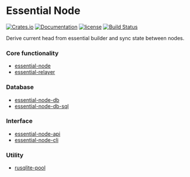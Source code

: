 # Essential Node

[![Crates.io][crates-badge]][crates-url]
[![Documentation][docs-badge]][docs-url]
[![license][apache-badge]][apache-url]
[![Build Status][actions-badge]][actions-url]

[crates-badge]: https://img.shields.io/crates/v/essential-node.svg
[crates-url]: https://crates.io/crates/essential-node
[docs-badge]: https://docs.rs/essential-node/badge.svg
[docs-url]: https://docs.rs/essential-node
[apache-badge]: https://img.shields.io/badge/license-APACHE-blue.svg
[apache-url]: LICENSE
[actions-badge]: https://github.com/essential-contributions/essential-node/workflows/ci/badge.svg
[actions-url]: https://github.com/essential-contributions/essential-node/actions

Derive current head from essential builder and sync state between nodes.

### Core functionality
- [essential-node](./crates/node/README.md)
- [essential-relayer](./crates/relayer/README.md)

### Database
- [essential-node-db](./crates/node-db/README.md)
- [essential-node-db-sql](./crates/node-db-sql/README.md)

### Interface
- [essential-node-api](./crates/node-api/README.md)
- [essential-node-cli](./crates/node-cli/README.md)

### Utility
- [rusqlite-pool](./crates/rusqlite-pool/README.md)
